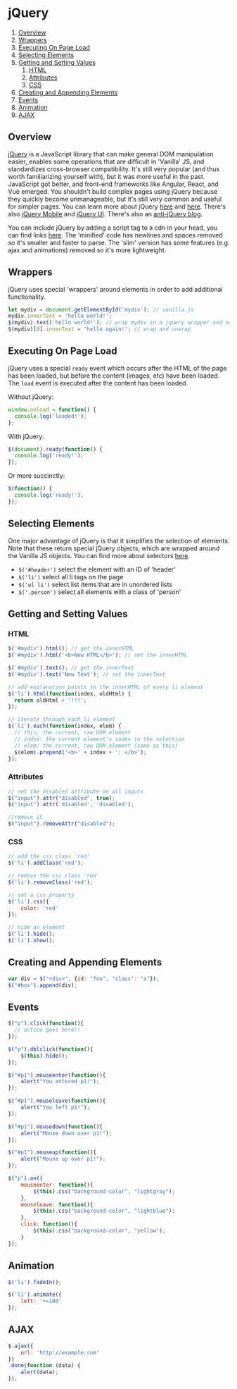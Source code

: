
# jQuery

1. [Overview](#overview)
2. [Wrappers](#wrappers)
3. [Executing On Page Load](#executing-on-page-load)
4. [Selecting Elements](#selecting-elements)
5. [Getting and Setting Values](#getting-and-setting-values)
   1. [HTML](#html)
   2. [Attributes](#attributes)
   3. [CSS](#css)
6. [Creating and Appending Elements](#creating-and-appending-elements)
7. [Events](#events)
8. [Animation](#animation)
9. [AJAX](#ajax)

## Overview

[jQuery](https://jquery.com/) is a JavaScript library that can make general DOM manipulation easier, enables some operations that are difficult in 'Vanilla' JS, and standardizes cross-browser compatibility. It's still very popular (and thus worth familiarizing yourself with), but it was more useful in the past. JavaScript got better, and front-end frameworks like Angular, React, and Vue emerged. You shouldn't build complex pages using jQuery because they quickly become unmanageable, but it's still very common and useful for simpler pages. You can learn more about jQuery [here](https://learn.jquery.com/) and [here](https://www.w3schools.com/jquery/default.asp). There's also [jQuery Mobile](http://jquerymobile.com/) and [jQuery UI](https://jqueryui.com/). There's also an [anti-jQuery blog](https://blog.garstasio.com/you-dont-need-jquery/).


You can include jQuery by adding a script tag to a cdn in your head, you can find links [here](http://code.jquery.com/). The 'minified' code has newlines and spaces removed so it's smaller and faster to parse. The 'slim' version has some features (e.g. ajax and animations) removed so it's more lightweight. 

## Wrappers

jQuery uses special 'wrappers' around elements in order to add additional functionality.

```javascript
let mydiv = document.getElementById('mydiv'); // vanilla js
mydiv.innerText = 'hello world!';
$(mydiv).text('hello world!'); // wrap mydiv in a jquery wrapper and set the text
$(mydiv)[0].innerText = 'hello again!'; // wrap and unwrap
```

## Executing On Page Load

jQuery uses a special `ready` event which occurs after the HTML of the page has been loaded, but before the content (images, etc) have been loaded. The `load` event is executed after the content has been loaded.

Without jQuery:
```javascript
window.onload = function() {
  console.log('loaded!');
};
```

With jQuery:
```javascript
$(document).ready(function() {
  console.log('ready!');
});
```

Or more succinctly:
```javascript
$(function() {
  console.log('ready!');
});
```


## Selecting Elements

One major advantage of jQuery is that it simplifies the selection of elements. Note that these return special jQuery objects, which are wrapped around the Vanilla JS objects. You can find more about selectors [here](http://api.jquery.com/category/selectors/).

- `$('#header')` select the element with an ID of 'header'
- `$('li')` select all li tags on the page
- `$('ul li')` select list items that are in unordered lists
- `$('.person')` select all elements with a class of 'person'

## Getting and Setting Values

### HTML

```javascript
$('#mydiv').html(); // get the innerHTML
$('#mydiv').html('<b>New HTML</b>'); // set the innerHTML

$('#mydiv').text(); // get the innerText
$('#mydiv').text('New Text'); // set the innerText

// add explanation points to the innerHTML of every li element
$('li').html(function(index, oldHtml) {
  return oldHtml + '!!!';
});

// iterate through each li element
$('li').each(function(index, elem) {
  // this: the current, raw DOM element
  // index: the current element's index in the selection
  // elem: the current, raw DOM element (same as this)
  $(elem).prepend('<b>' + index + ': </b>');
});
```

### Attributes

```javascript
// set the disabled attribute on all inputs
$("input").attr("disabled", true);
$("input").attr('disabled', 'disabled');

//remove it
$("input").removeAttr("disabled");
```

### CSS

```javascript
// add the css class 'red'
$('li').addClass('red');

// remove the css class 'red'
$('li').removeClass('red');

// set a css property
$('li').css({
    color: 'red'
});

// hide an element
$('li').hide();
$('li').show();
```

## Creating and Appending Elements

```javascript
var div = $("<div>", {id: "foo", "class": "a"});
$("#box").append(div);
```

## Events

```javascript
$("p").click(function(){
  // action goes here!!
});

$("p").dblclick(function(){
    $(this).hide();
});

$("#p1").mouseenter(function(){
    alert("You entered p1!");
});

$("#p1").mouseleave(function(){
    alert("You left p1!");
});

$("#p1").mousedown(function(){
    alert("Mouse down over p1!");
});

$("#p1").mouseup(function(){
    alert("Mouse up over p1!");
});

$("p").on({
    mouseenter: function(){
        $(this).css("background-color", "lightgray");
    }, 
    mouseleave: function(){
        $(this).css("background-color", "lightblue");
    }, 
    click: function(){
        $(this).css("background-color", "yellow");
    } 
});
```

## Animation

```javascript
$('li').fadeIn();

$('li').animate({
    left: '+=100'
});
```

## AJAX

```javascript
$.ajax({
    url: 'http://example.com'
})
.done(function (data) {
    alert(data);
});
```
